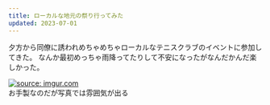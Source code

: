 ```yaml
---
title: ローカルな地元の祭り行ってみた
updated: 2023-07-01
---
```


夕方から同僚に誘われめちゃめちゃローカルなテニスクラブのイベントに参加してきた。
なんか最初めっちゃ雨降ってたりして不安になったがなんだかんだ楽しかった。

<a href="https://imgur.com/0f0fIJE"><img src="https://i.imgur.com/0f0fIJE.jpg" title="source: imgur.com" /></a>  
お手製なのだが写真では雰囲気が出る
